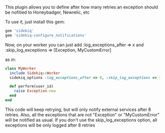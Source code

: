 This plugin allows you to define after how many retries an exception should be nofitied to Honeybadger, Newrelic, etc

To use it, just install this gem:

```ruby
gem 'sidekiq'
gem 'sidekiq-configure_notifications'
```

Now, on your worker you can just add :log_exceptions_after => x and :skip_log_exceptions => [Exception, MyCustomError]

as in:

```ruby
class MyWorker
  include Sidekiq::Worker
  sidekiq_options :log_exceptions_after => 8, :skip_log_exceptions => [Exception, MyCustomError]

  def perform(user_id)
    raise Exception.new
  end
end
```

This code will keep retrying, but will only notify external services after 8 retries. Also, all the exceptions that are not "Exception" or "MyCustomError" will be notified as usual. If you don't use the skip_log_exceptions option, all exceptions will be only logged after 8 retries
